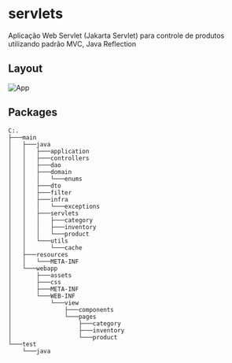 # servlets
Aplicação Web Servlet (Jakarta Servlet) para controle de produtos utilizando padrão  MVC, Java Reflection

## Layout
![App](https://iili.io/hr6Hut.png)
<br>

## Packages
```
C:.
├───main
│   ├───java
│   │   ├───application
│   │   ├───controllers
│   │   ├───dao
│   │   ├───domain
│   │   │   └───enums
│   │   ├───dto
│   │   ├───filter
│   │   ├───infra
│   │   │   └───exceptions
│   │   ├───servlets
│   │   │   ├───category
│   │   │   ├───inventory
│   │   │   └───product
│   │   └───utils
│   │       └───cache
│   ├───resources
│   │   └───META-INF
│   └───webapp
│       ├───assets
│       ├───css
│       ├───META-INF
│       └───WEB-INF
│           └───view
│               ├───components
│               └───pages
│                   ├───category
│                   ├───inventory
│                   └───product
└───test
    └───java
```